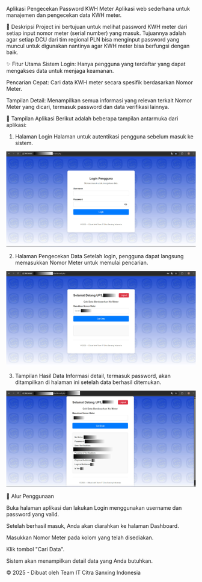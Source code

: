 Aplikasi Pengecekan Password KWH Meter
Aplikasi web sederhana untuk manajemen dan pengecekan data KWH meter.

📝 Deskripsi
Project ini bertujuan untuk melihat password KWH meter dari setiap input nomor meter (serial number) yang masuk. Tujuannya adalah agar setiap DCU dari tim regional PLN bisa menginput password yang muncul untuk digunakan nantinya agar KWH meter bisa berfungsi dengan baik.

✨ Fitur Utama
Sistem Login: Hanya pengguna yang terdaftar yang dapat mengakses data untuk menjaga keamanan.

Pencarian Cepat: Cari data KWH meter secara spesifik berdasarkan Nomor Meter.

Tampilan Detail: Menampilkan semua informasi yang relevan terkait Nomor Meter yang dicari, termasuk password dan data verifikasi lainnya.

📸 Tampilan Aplikasi
Berikut adalah beberapa tampilan antarmuka dari aplikasi:

1. Halaman Login
Halaman untuk autentikasi pengguna sebelum masuk ke sistem.

![Halaman Login](https://github.com/zazisaputra/project_meter_PLN/blob/main/img/Tampilan_login.png)

2. Halaman Pengecekan Data
Setelah login, pengguna dapat langsung memasukkan Nomor Meter untuk memulai pencarian.

![Halaman Pengecekan Data](https://github.com/zazisaputra/project_meter_PLN/blob/main/img/Pengecekan_SN.png)

3. Tampilan Hasil Data
Informasi detail, termasuk password, akan ditampilkan di halaman ini setelah data berhasil ditemukan.

![Tampilan Hasil Data](https://github.com/zazisaputra/project_meter_PLN/blob/main/img/tampilan_data.png)

🚀 Alur Penggunaan

Buka halaman aplikasi dan lakukan Login menggunakan username dan password yang valid.

Setelah berhasil masuk, Anda akan diarahkan ke halaman Dashboard.

Masukkan Nomor Meter pada kolom yang telah disediakan.

Klik tombol "Cari Data".

Sistem akan menampilkan detail data yang Anda butuhkan.

© 2025 - Dibuat oleh Team IT Citra Sanxing Indonesia
